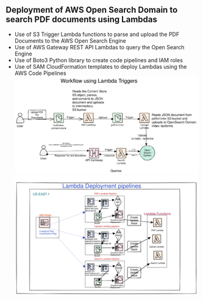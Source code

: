 ## Deployment of AWS Open Search Domain to search PDF documents using Lambdas
* Use of S3 Trigger Lambda functions to parse and upload the PDF Documents to the AWS Open Search Engine 
* Use of AWS Gateway REST API Lambdas to query the Open Search Engine
* Use of Boto3 Python library to create code pipelines and IAM roles 
* Use of SAM CloudFormation templates to deploy Lambdas using the AWS Code Pipelines
![Workflow using Lambda Triggers](./architecture.svg)
![LambdaPipellines](./lambdapipelines.svg)
